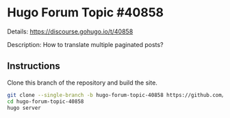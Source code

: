 # Hugo Forum Topic #40858

Details: <https://discourse.gohugo.io/t/40858>

Description: How to translate multiple paginated posts?

## Instructions

Clone this branch of the repository and build the site.

```bash
git clone --single-branch -b hugo-forum-topic-40858 https://github.com/jmooring/hugo-testing hugo-forum-topic-40858
cd hugo-forum-topic-40858
hugo server
```
